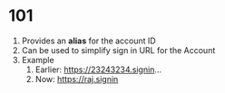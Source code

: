 

# 101


1. Provides an **alias** for the account ID
2. Can be used to simplify sign in URL for the Account
3. Example
   1. Earlier: https://23243234.signin...
   2. Now: https://raj.signin